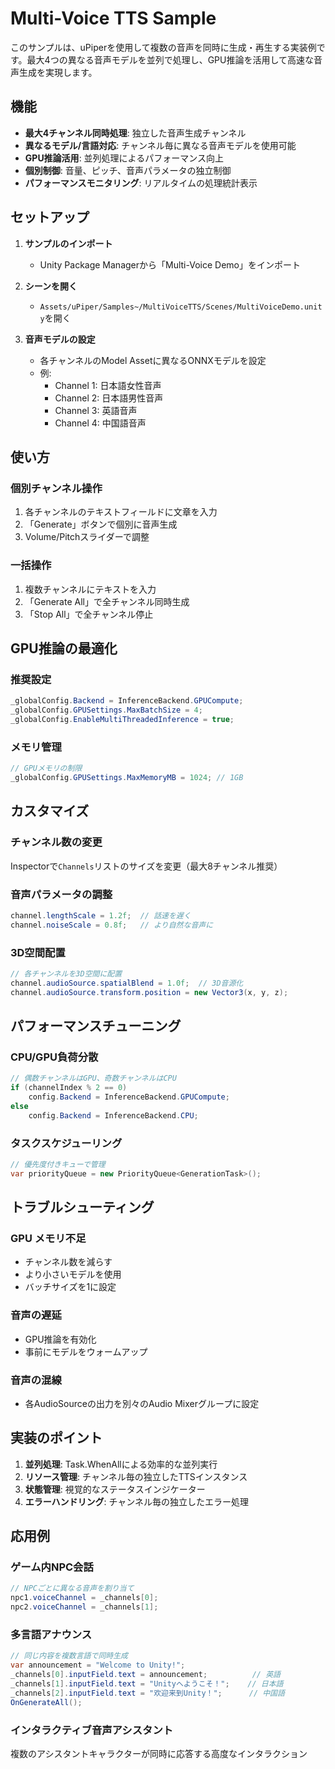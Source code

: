 # Multi-Voice TTS Sample

このサンプルは、uPiperを使用して複数の音声を同時に生成・再生する実装例です。最大4つの異なる音声モデルを並列で処理し、GPU推論を活用して高速な音声生成を実現します。

## 機能

- **最大4チャンネル同時処理**: 独立した音声生成チャンネル
- **異なるモデル/言語対応**: チャンネル毎に異なる音声モデルを使用可能
- **GPU推論活用**: 並列処理によるパフォーマンス向上
- **個別制御**: 音量、ピッチ、音声パラメータの独立制御
- **パフォーマンスモニタリング**: リアルタイムの処理統計表示

## セットアップ

1. **サンプルのインポート**
   - Unity Package Managerから「Multi-Voice Demo」をインポート

2. **シーンを開く**
   - `Assets/uPiper/Samples~/MultiVoiceTTS/Scenes/MultiVoiceDemo.unity`を開く

3. **音声モデルの設定**
   - 各チャンネルのModel Assetに異なるONNXモデルを設定
   - 例:
     - Channel 1: 日本語女性音声
     - Channel 2: 日本語男性音声
     - Channel 3: 英語音声
     - Channel 4: 中国語音声

## 使い方

### 個別チャンネル操作
1. 各チャンネルのテキストフィールドに文章を入力
2. 「Generate」ボタンで個別に音声生成
3. Volume/Pitchスライダーで調整

### 一括操作
1. 複数チャンネルにテキストを入力
2. 「Generate All」で全チャンネル同時生成
3. 「Stop All」で全チャンネル停止

## GPU推論の最適化

### 推奨設定
```csharp
_globalConfig.Backend = InferenceBackend.GPUCompute;
_globalConfig.GPUSettings.MaxBatchSize = 4;
_globalConfig.EnableMultiThreadedInference = true;
```

### メモリ管理
```csharp
// GPUメモリの制限
_globalConfig.GPUSettings.MaxMemoryMB = 1024; // 1GB
```

## カスタマイズ

### チャンネル数の変更
Inspectorで`Channels`リストのサイズを変更（最大8チャンネル推奨）

### 音声パラメータの調整
```csharp
channel.lengthScale = 1.2f;  // 話速を遅く
channel.noiseScale = 0.8f;   // より自然な音声に
```

### 3D空間配置
```csharp
// 各チャンネルを3D空間に配置
channel.audioSource.spatialBlend = 1.0f;  // 3D音源化
channel.audioSource.transform.position = new Vector3(x, y, z);
```

## パフォーマンスチューニング

### CPU/GPU負荷分散
```csharp
// 偶数チャンネルはGPU、奇数チャンネルはCPU
if (channelIndex % 2 == 0)
    config.Backend = InferenceBackend.GPUCompute;
else
    config.Backend = InferenceBackend.CPU;
```

### タスクスケジューリング
```csharp
// 優先度付きキューで管理
var priorityQueue = new PriorityQueue<GenerationTask>();
```

## トラブルシューティング

### GPU メモリ不足
- チャンネル数を減らす
- より小さいモデルを使用
- バッチサイズを1に設定

### 音声の遅延
- GPU推論を有効化
- 事前にモデルをウォームアップ

### 音声の混線
- 各AudioSourceの出力を別々のAudio Mixerグループに設定

## 実装のポイント

1. **並列処理**: Task.WhenAllによる効率的な並列実行
2. **リソース管理**: チャンネル毎の独立したTTSインスタンス
3. **状態管理**: 視覚的なステータスインジケーター
4. **エラーハンドリング**: チャンネル毎の独立したエラー処理

## 応用例

### ゲーム内NPC会話
```csharp
// NPCごとに異なる音声を割り当て
npc1.voiceChannel = _channels[0];
npc2.voiceChannel = _channels[1];
```

### 多言語アナウンス
```csharp
// 同じ内容を複数言語で同時生成
var announcement = "Welcome to Unity!";
_channels[0].inputField.text = announcement;          // 英語
_channels[1].inputField.text = "Unityへようこそ！";    // 日本語
_channels[2].inputField.text = "欢迎来到Unity！";      // 中国語
OnGenerateAll();
```

### インタラクティブ音声アシスタント
複数のアシスタントキャラクターが同時に応答する高度なインタラクション